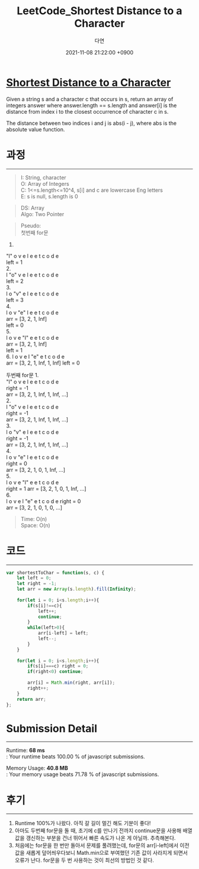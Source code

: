 ﻿---
title: LeetCode_Shortest Distance to a Character
author: 다연
date: 2021-11-08 21:22:00 +0900
categories: [Algorithm, LeetCode]
tags: [LeetCode, easy, Array, Two Pointers, String, 100%]
---
# [Shortest Distance to a Character](https://leetcode.com/problems/shortest-distance-to-a-character/)

Given a string s and a character c that occurs in s, return an array of integers answer where answer.length == s.length and answer[i] is the distance from index i to the closest occurrence of character c in s.

The distance between two indices i and j is abs(i - j), where abs is the absolute value function.
# 과정
---
> I: String, character  
O: Array of Integers  
C: 1<=s.length<=10^4, s[i] and c are lowercase Eng letters  
E: s is null, s.length is 0  

> DS: Array  
Algo: Two Pointer  


> Pseudo:  
첫번째 for문
1.  
"l" o v e l e e t c o d e  
left = 1  
2.  
l "o" v e l e e t c o d e  
left = 2  
3.  
l o "v" e l e e t c o d e  
left = 3  
4.  
l o v "e" l e e t c o d e  
arr = [3, 2, 1, Inf]  
left = 0  
5.  
l o v e "l" e e t c o d e  
arr = [3, 2, 1, Inf]  
left = 1  
6. 
l o v e l "e" e t c o d e  
arr = [3, 2, 1, Inf, 1, Inf]
left = 0  

>
두번째 for문
1.  
"l" o v e l e e t c o d e  
right = -1  
arr = [3, 2, 1, Inf, 1, Inf, ...]  
2.  
l "o" v e l e e t c o d e  
right = -1  
arr = [3, 2, 1, Inf, 1, Inf, ...]  
3.  
l o "v" e l e e t c o d e  
right = -1  
arr = [3, 2, 1, Inf, 1, Inf, ...]  
4.  
l o v "e" l e e t c o d e  
right = 0  
arr = [3, 2, 1, 0, 1, Inf, ...]  
5.   
l o v e "l" e e t c o d e  
right = 1
arr = [3, 2, 1, 0, 1, Inf, ...]  
6.  
l o v e l "e" e t c o d e
right = 0  
arr = [3, 2, 1, 0, 1, 0, ...]

> Time: O(n)  
Space:  O(n)  

# 코드
---
```JavaScript
var shortestToChar = function(s, c) {
    let left = 0;
    let right = -1;
    let arr = new Array(s.length).fill(Infinity);
    
    for(let i = 0; i<s.length;i++){
        if(s[i]!==c){
            left++;
            continue;
        }
        while(left>0){
            arr[i-left] = left;
            left--;
        }
    }
    
    for(let i = 0; i<s.length;i++){
        if(s[i]===c) right = 0;
        if(right<0) continue;
        
        arr[i] = Math.min(right, arr[i]);
        right++;
    }
    return arr;
};
```
# Submission Detail
---
Runtime:  **68 ms**  
: Your runtime beats 100.00 % of javascript submissions.  
  
Memory Usage:  **40.8 MB**  
: Your memory usage beats 71.78 % of javascript submissions.  

# 후기
---
1. Runtime 100%가 나왔다. 아직 갈 길이 멀긴 해도 기분이 좋다!
2. 아마도 두번째 for문을 돌 때, 초기에 c를 만나기 전까지 continue문을 사용해 배열 값을 갱신하는 부분을 건너 뛰어서 빠른 속도가 나온 게 아닐까. 추측해본다.  
3. 처음에는 for문을 한 번만 돌아서 문제를 풀려했는데, for문의 arr[i-left]에서 이전값을 새롭게 덮어씌우다보니 Math.min으로 부여했던 기존 값이 사라지게 되면서 오류가 난다. for문을 두 번 사용하는 것이 최선의 방법인 것 같다. 
